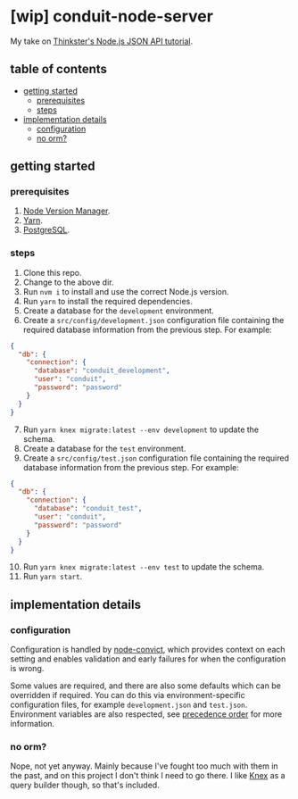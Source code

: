 # [wip] conduit-node-server

My take on [Thinkster's Node.js JSON API tutorial](https://thinkster.io/tutorials/node-json-api).

## table of contents

- [getting started](#getting-started)
  - [prerequisites](#prerequisites)
  - [steps](#steps)
- [implementation details](#implementation-details)
  - [configuration](#configuration)
  - [no orm?](#no-orm)

## getting started

### prerequisites

1. [Node Version Manager](https://github.com/creationix/nvm).
2. [Yarn](https://yarnpkg.com/en/).
3. [PostgreSQL](https://www.postgresql.org/).

### steps

1. Clone this repo.
2. Change to the above dir.
3. Run `nvm i` to install and use the correct Node.js version.
4. Run `yarn` to install the required dependencies.
5. Create a database for the `development` environment.
6. Create a `src/config/development.json` configuration file containing the required database information from the previous step. For example:

```json
{
  "db": {
    "connection": {
      "database": "conduit_development",
      "user": "conduit",
      "password": "password"
    }
  }
}
```

7. Run `yarn knex migrate:latest --env development` to update the schema.
8. Create a database for the `test` environment.
9. Create a `src/config/test.json` configuration file containing the required database information from the previous step. For example:

```json 
{
  "db": {
    "connection": {
      "database": "conduit_test",
      "user": "conduit",
      "password": "password"
    }
  }
}
```

10. Run `yarn knex migrate:latest --env test` to update the schema.
11. Run `yarn start`.

## implementation details

### configuration

Configuration is handled by [node-convict](https://github.com/mozilla/node-convict), which provides context on each setting and enables validation and early failures for when the configuration is wrong.

Some values are required, and there are also some defaults which can be overridden if required. You can do this via environment-specific configuration files, for example `development.json` and `test.json`. Environment variables are also respected, see [precedence order](https://github.com/mozilla/node-convict#precendence-order) for more information.

### no orm?

Nope, not yet anyway. Mainly because I've fought too much with them in the past, and on this project I don't think I need to go there. I like [Knex](http://knexjs.org/) as a query builder though, so that's included.